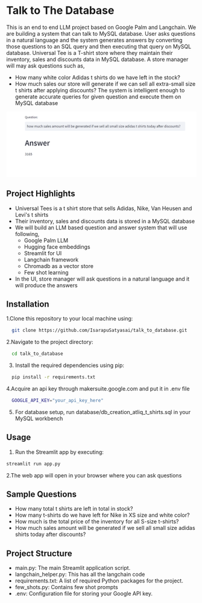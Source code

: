 
# Talk to The Database  

This is an end to end LLM project based on Google Palm and Langchain. We are building a system that can talk to MySQL database. 
User asks questions in a natural language and the system generates answers by converting those questions to an SQL query and
then executing that query on MySQL database. 
Universal Tee is a T-shirt store where they maintain their inventory, sales and discounts data in MySQL database. A store manager 
will may ask questions such as,
- How many white color Adidas t shirts do we have left in the stock?
- How much sales our store will generate if we can sell all extra-small size t shirts after applying discounts?
The system is intelligent enough to generate accurate queries for given question and execute them on MySQL database

![](bot_output.png)

## Project Highlights

- Universal Tees is a t shirt store that sells Adidas, Nike, Van Heusen and Levi's t shirts 
- Their inventory, sales and discounts data is stored in a MySQL database
- We will build an LLM based question and answer system that will use following,
  - Google Palm LLM
  - Hugging face embeddings
  - Streamlit for UI
  - Langchain framework
  - Chromadb as a vector store
  - Few shot learning
- In the UI, store manager will ask questions in a natural language and it will produce the answers


## Installation

1.Clone this repository to your local machine using:

```bash
  git clone https://github.com/IsarapuSatyasai/talk_to_database.git
```
2.Navigate to the project directory:

```bash
  cd talk_to_database
```
3. Install the required dependencies using pip:

```bash
  pip install -r requirements.txt
```
4.Acquire an api key through makersuite.google.com and put it in .env file

```bash
  GOOGLE_API_KEY="your_api_key_here"
```
5. For database setup, run database/db_creation_atliq_t_shirts.sql in your MySQL workbench

## Usage

1. Run the Streamlit app by executing:
```bash
streamlit run app.py

```

2.The web app will open in your browser where you can ask questions

## Sample Questions
  - How many total t shirts are left in total in stock?
  - How many t-shirts do we have left for Nike in XS size and white color?
  - How much is the total price of the inventory for all S-size t-shirts?
  - How much sales amount will be generated if we sell all small size adidas shirts today after discounts?
  
## Project Structure

- main.py: The main Streamlit application script.
- langchain_helper.py: This has all the langchain code
- requirements.txt: A list of required Python packages for the project.
- few_shots.py: Contains few shot prompts
- .env: Configuration file for storing your Google API key.
